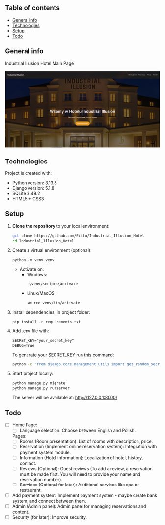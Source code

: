 ## Table of contents
* [General info](#general-info)
* [Technologies](#technologies)
* [Setup](#setup)
* [Todo](#todo)

## General info
Industrial Illusion Hotel Main Page
<br>
<br>
![alt text](https://github.com/Eiffo/Industrial_Illusion_Hotel/blob/main/Industrial_Illusion/static/img/main_page.png)
	
## Technologies
Project is created with:
* Python version: 3.13.3
* Django version: 5.1.8
* SQLite 3.49.2
* HTML5 + CSS3

	
## Setup
1. **Clone the repository** to your local environment:
   ```bash
   git clone https://github.com/Eiffo/Industrial_Illusion_Hotel
   cd Industrial_Illusion_Hotel
   ```
2. Create a virtual environment (optional):
   ```
   python -m venv venv
   ```
   * Activate on:
     - Windows:
	     ```
	     .\venv\Scripts\activate
	     ```
     - Linux/MacOS:
	     ```
	     source venv/bin/activate
	     ```
3. Install dependencies:
   In project folder:
   ```
   pip install -r requirements.txt
   ```
4. Add .env file with:
   ```
   SECRET_KEY="your_secret_key"
   DEBUG=True
   ```
   To generate your SECRET_KEY run this command:
   ```bash
   python -c "from django.core.management.utils import get_random_secret_key; print(get_random_secret_key())"
   ```
5. Start project locally:
   ```
   python manage.py migrate
   python manage.py runserver
   ```
   The server will be available at: http://127.0.0.1:8000/


## Todo
- [ ] Home Page:
    - [ ] Language selection: 
        Choose between English and Polish.

    Pages:
    - [ ] Rooms (Room presentation): 
        List of rooms with description, price.
    - [ ] Reservation (Implement online reservation system): 
        Integration with payment system module.
    - [ ] Information (Hotel information): 
        Localization of hotel, history, contact.
    - [ ] Reviews (Optional): 
        Guest reviews (To add a review, a reservation must be made first. You will need to provide your name and reservation number).
    - [ ] Services (Optional for later): 
        Additional services like spa or restaurant.

- [ ] Add payment system: 
    Implement payment system - maybe create bank system, and connect between them.
- [ ] Admin (Admin panel): 
    Admin panel for managing reservations and content.
- [ ] Security (for later): 
    Improve security.
